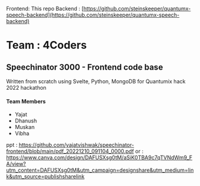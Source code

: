 Frontend: This repo
Backend :  [https://github.com/steinskeeper/quantumx-speech-backend](https://github.com/steinskeeper/quantumx-speech-backend)



# Team : 4Coders

##  Speechinator 3000 - Frontend code base
Written from scratch using Svelte, Python, MongoDB for Quantumix hack 2022 hackathon
#### Team Members
- Yajat
- Dhanush
- Muskan
- Vibha

ppt : https://github.com/yajatvishwak/speechinator-frontend/blob/main/pdf_20221210_091104_0000.pdf
or : https://www.canva.com/design/DAFUSXsg0tM/aSiK0TBA9c7qTVNdWm9_FA/view?utm_content=DAFUSXsg0tM&utm_campaign=designshare&utm_medium=link&utm_source=publishsharelink
